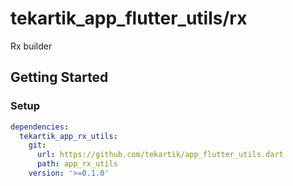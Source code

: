 # tekartik_app_flutter_utils/rx

Rx builder

## Getting Started

### Setup

```yaml
dependencies:
  tekartik_app_rx_utils:
    git:
      url: https://github.com/tekartik/app_flutter_utils.dart
      path: app_rx_utils
    version: '>=0.1.0'
```
